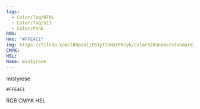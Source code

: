 ```yaml
---
tags:
  - Color/Tag/HTML
  - Color/Tag/x11
  - Color/Pink
RBG: 
Hex: "#FFE4E1"
img: https://filedn.com/l0hpzxl1f01yT7GHxtF8cyk/Color%20Snake/standard_csv_to_svg/#FFE4E1.svg
CMYK: 
HSL: 
Name: mistyrose
---
```

mistyrose
```palette
#FFE4E1
```
RGB
CMYK
HSL